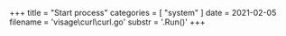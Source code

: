 +++
title = "Start process"
categories = [ "system" ]
date = 2021-02-05
filename = 'visage\curl\curl.go'
substr = '.Run()'
+++
